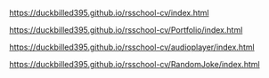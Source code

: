 https://duckbilled395.github.io/rsschool-cv/index.html

https://duckbilled395.github.io/rsschool-cv/Portfolio/index.html

https://duckbilled395.github.io/rsschool-cv/audioplayer/index.html

https://duckbilled395.github.io/rsschool-cv/RandomJoke/index.html
